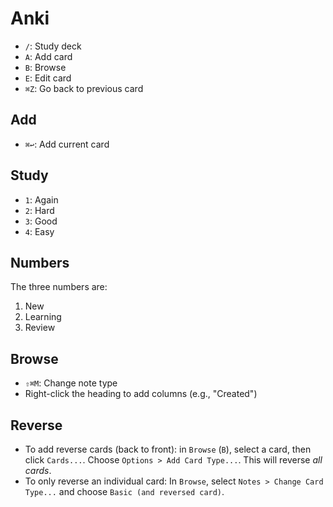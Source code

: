 # Anki

- `/`: Study deck
- `A`: Add card
- `B`: Browse
- `E`: Edit card
- `⌘Z`: Go back to previous card

## Add

- `⌘↩`: Add current card

## Study

- `1`: Again
- `2`: Hard
- `3`: Good
- `4`: Easy

## Numbers

The three numbers are:

1. New
2. Learning
3. Review

## Browse

- `⇧⌘M`: Change note type
- Right-click the heading to add columns (e.g., "Created")

## Reverse

- To add reverse cards (back to front): in `Browse` (`B`), select a card, then click `Cards...`. Choose `Options > Add Card Type...`. This will reverse *all cards*.
- To only reverse an individual card: In `Browse`, select `Notes > Change Card Type...` and choose `Basic (and reversed card)`.

